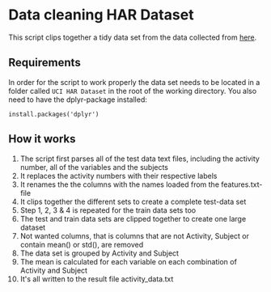 # Data cleaning HAR Dataset

This script clips together a tidy data set from the data collected from [here](http://archive.ics.uci.edu/ml/datasets/Human+Activity+Recognition+Using+Smartphones).

## Requirements
In order for the script to work properly the data set needs to be located in a folder called `UCI HAR Dataset` in the root of the working directory. You also need to have the dplyr-package installed:

	install.packages('dplyr')
	
## How it works
1. The script first parses all of the test data text files, including the activity number, all of the variables and the subjects
2. It replaces the activity numbers with their respective labels
3. It renames the the columns with the names loaded from the features.txt-file
4. It clips together the different sets to create a complete test-data set
5. Step 1, 2, 3 & 4 is repeated for the train data sets too
6. The test and train data sets are clipped together to create one large dataset
7. Not wanted columns, that is columns that are not Activity, Subject or contain mean() or std(), are removed
8. The data set is grouped by Activity and Subject
9. The mean is calculated for each variable on each combination of Activity and Subject
10. It's all written to the result file activity_data.txt